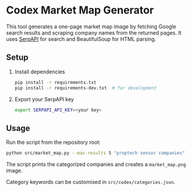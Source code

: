 # Codex Market Map Generator

This tool generates a one-page market map image by fetching Google search results and scraping company names from the returned pages. It uses [SerpAPI](https://serpapi.com/) for search and BeautifulSoup for HTML parsing.

## Setup

1. Install dependencies
   ```bash
   pip install -r requirements.txt
   pip install -r requirements-dev.txt  # for development
   ```
2. Export your SerpAPI key
   ```bash
   export SERPAPI_API_KEY=<your key>
   ```

## Usage

Run the script from the repository root:

```bash
python src/market_map.py --max-results 5 "proptech sensor companies"
```

The script prints the categorized companies and creates a `market_map.png` image.

Category keywords can be customised in `src/codex/categories.json`.
